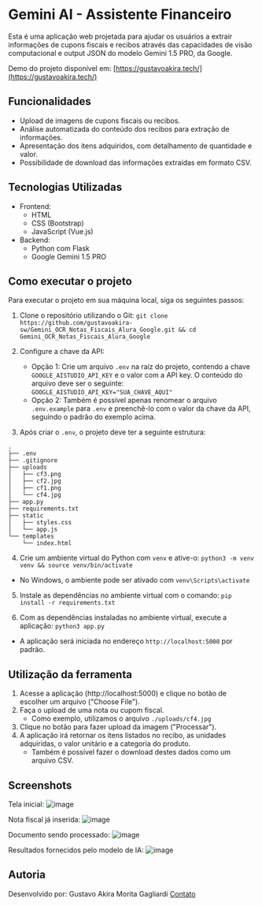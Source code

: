 
# Gemini AI - Assistente Financeiro

Esta é uma aplicação web projetada para ajudar os usuários a extrair informações de cupons fiscais e recibos através das capacidades de visão computacional e output JSON do modelo Gemini 1.5 PRO, da Google.

Demo do projeto disponível em: [https://gustavoakira.tech/](https://gustavoakira.tech/)

## Funcionalidades

- Upload de imagens de cupons fiscais ou recibos.
- Análise automatizada do conteúdo dos recibos para extração de informações.
- Apresentação dos itens adquiridos, com detalhamento de quantidade e valor.
- Possibilidade de download das informações extraídas em formato CSV.

## Tecnologias Utilizadas

- Frontend:
  - HTML
  - CSS (Bootstrap)
  - JavaScript (Vue.js)
- Backend:
  - Python com Flask
  - Google Gemini 1.5 PRO

## Como executar o projeto

Para executar o projeto em sua máquina local, siga os seguintes passos:

1. Clone o repositório utilizando o Git:
`git clone https://github.com/gustavoakira-sw/Gemini_OCR_Notas_Fiscais_Alura_Google.git && cd Gemini_OCR_Notas_Fiscais_Alura_Google`
2. Configure a chave da API:
	- Opção 1: Crie um arquivo `.env` na raíz do projeto, contendo a chave `GOOGLE_AISTUDIO_API_KEY` e o valor com a API key. O conteúdo do arquivo deve ser o seguinte:
`GOOGLE_AISTUDIO_API_KEY="SUA_CHAVE_AQUI"`
	- Opção 2: Também é possível apenas renomear o arquivo `.env.example` para `.env`  e preenchê-lo com o valor da chave da API, seguindo o padrão do exemplo acima.

3. Após criar o `.env`, o projeto deve ter a seguinte estrutura:
```
.
├── .env
├── .gitignore
├── uploads
│   ├── cf3.png
│   ├── cf2.jpg
│   ├── cf1.png
│   └── cf4.jpg
├── app.py
├── requirements.txt
├── static
│   ├── styles.css
│   └── app.js
└── templates
    └── index.html
```
4. Crie um ambiente virtual do Python com `venv` e ative-o:
`python3 -m venv venv && source venv/bin/activate`
- No Windows, o ambiente pode ser ativado com `venv\Scripts\activate`

5. Instale as dependências no ambiente virtual com o comando:
`pip install -r requirements.txt`

6. Com as dependências instaladas no ambiente virtual, execute a aplicação:
`python3 app.py`
- A aplicação será iniciada no endereço `http://localhost:5000` por padrão.

## Utilização da ferramenta
1. Acesse a aplicação (http://localhost:5000) e clique no botão de escolher um arquivo ("Choose File").
2. Faça o upload de uma nota ou cupom fiscal.
	- Como exemplo, utilizamos o arquivo `./uploads/cf4.jpg`
3. Clique no botão para fazer upload da imagem ("Processar").
4. A aplicação irá retornar os itens listados no recibo, as unidades adquiridas, o valor unitário e a categoria do produto.
	- Também é possível fazer o download destes dados como um arquivo CSV.

## Screenshots
Tela inicial:
![image](https://github.com/gustavoakira-sw/Gemini_OCR_Notas_Fiscais_Alura_Google/assets/125785377/b32c2dbb-ec07-4e01-be67-0fdd8e7e1453)

Nota fiscal já inserida:
![image](https://github.com/gustavoakira-sw/Gemini_OCR_Notas_Fiscais_Alura_Google/assets/125785377/df0d3c37-c6d9-4a2e-8a0c-de6f09a8d409)

Documento sendo processado:
![image](https://github.com/gustavoakira-sw/Gemini_OCR_Notas_Fiscais_Alura_Google/assets/125785377/77deadee-e721-4985-96d1-8a029bd0ce93)

Resultados fornecidos pelo modelo de IA:
![image](https://github.com/gustavoakira-sw/Gemini_OCR_Notas_Fiscais_Alura_Google/assets/125785377/0de4a1e1-350e-44ee-ab44-cc04121e3630)

## Autoria
Desenvolvido por: Gustavo Akira Morita Gagliardi
[Contato](mailto:gustavoakira.ti@gmail.com)

